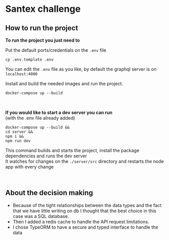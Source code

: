 # Santex challenge

## How to run the project

**To run the project you just need to**

Put the default ports/credentials on the `.env` file <br> 
```
cp .env.template .env
```
You can edit the `.env` file as you like, by default the graphql server is on ``localhost:4000`` <br>

Install and build the needed images and run the project.<br>
```
docker-compose up --build
```

<br>

**If you would like to start a dev server you can run** <br>
(with the .env file already added)
```
docker-compose up --build &&
cd server &&
npm i &&
npm run dev
```
This command builds and starts the project, install the package dependencies and runs the dev server <br>
It watches for changes on the ``./server/src`` directory and restarts the node app with every change

<br>

## About the decision making
* Because of the tight relationships between the data types and the fact that we have little writing on db I thought that the best choice in this case was a SQL database. <br>
* Then I added a redis cache to handle the API request limitations.
* I chose TypeORM to have a secure and typed interface to handle the data
